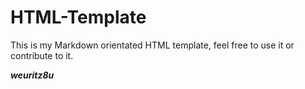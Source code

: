 # HTML-Template

This is my Markdown orientated HTML template, feel free to use it or contribute to it.

***weuritz8u***
